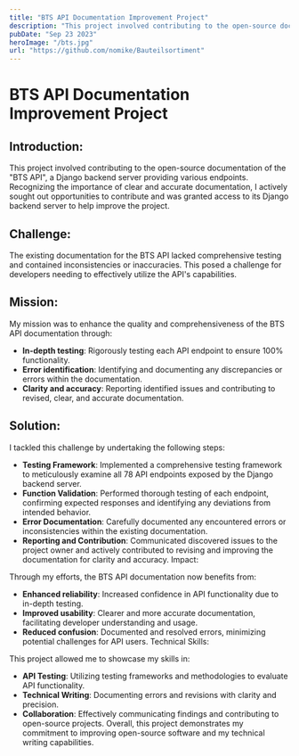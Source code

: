 ```yaml
---
title: "BTS API Documentation Improvement Project"
description: "This project involved contributing to the open-source documentation of the `BTS API`, a Django backend server providing various endpoints"
pubDate: "Sep 23 2023"
heroImage: "/bts.jpg"
url: "https://github.com/nomike/Bauteilsortiment"
---
```



# BTS API Documentation Improvement Project

## Introduction:

This project involved contributing to the open-source documentation of the "BTS API", a Django backend server providing various endpoints. Recognizing the importance of clear and accurate documentation, I actively sought out opportunities to contribute and was granted access to its Django backend server to help improve the project.

## Challenge:

The existing documentation for the BTS API lacked comprehensive testing and contained inconsistencies or inaccuracies. This posed a challenge for developers needing to effectively utilize the API's capabilities.

## Mission:

My mission was to enhance the quality and comprehensiveness of the BTS API documentation through:

- **In-depth testing**: Rigorously testing each API endpoint to ensure 100% functionality.
- **Error identification**: Identifying and documenting any discrepancies or errors within the documentation.
- **Clarity and accuracy**: Reporting identified issues and contributing to revised, clear, and accurate documentation.

## Solution:

I tackled this challenge by undertaking the following steps:

- **Testing Framework**: Implemented a comprehensive testing framework to meticulously examine all 78 API endpoints exposed by the Django backend server.
- **Function Validation**: Performed thorough testing of each endpoint, confirming expected responses and identifying any deviations from intended behavior.
- **Error Documentation**: Carefully documented any encountered errors or inconsistencies within the existing documentation.
- **Reporting and Contribution**: Communicated discovered issues to the project owner and actively contributed to revising and improving the documentation for clarity and accuracy.
Impact:

Through my efforts, the BTS API documentation now benefits from:

- **Enhanced reliability**: Increased confidence in API functionality due to in-depth testing.
- **Improved usability**: Clearer and more accurate documentation, facilitating developer understanding and usage.
- **Reduced confusion**: Documented and resolved errors, minimizing potential challenges for API users.
Technical Skills:

This project allowed me to showcase my skills in:

- **API Testing**: Utilizing testing frameworks and methodologies to evaluate API functionality.
- **Technical Writing**: Documenting errors and revisions with clarity and precision.
- **Collaboration**: Effectively communicating findings and contributing to open-source projects.
Overall, this project demonstrates my commitment to improving open-source software and my technical writing capabilities.